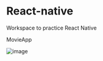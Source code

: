 # React-native
Workspace to practice React Native

MovieApp

![image](https://user-images.githubusercontent.com/74378935/132110454-8b86373e-0530-458d-9250-d531b14ac02b.png)
